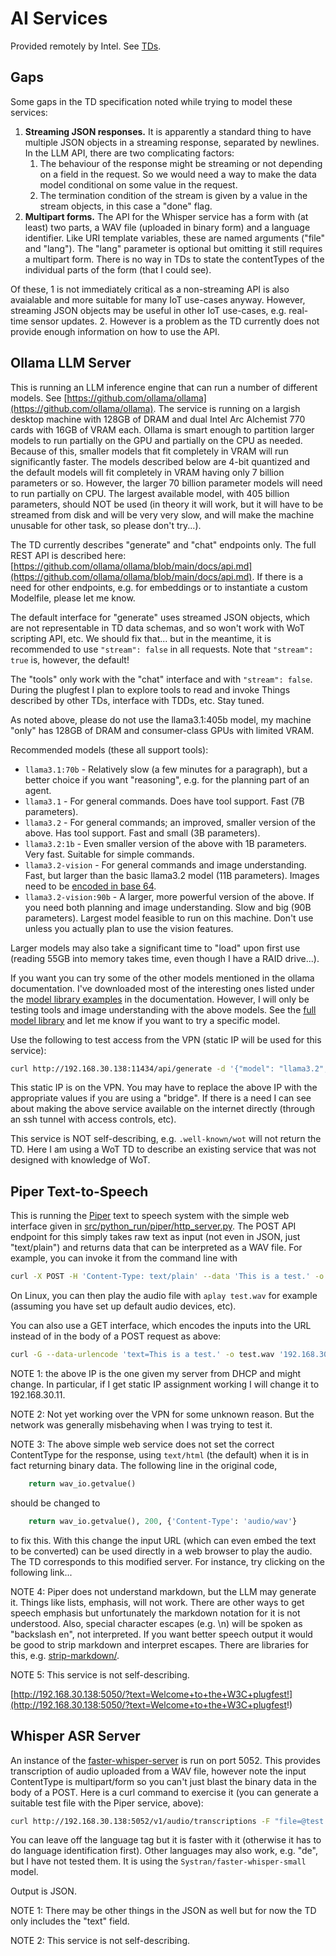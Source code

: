 # AI Services
Provided remotely by Intel.
See [TDs](../../TDs/Intel/README.md).

## Gaps
Some gaps in the TD specification noted while trying to model these services:
1. **Streaming JSON responses.** It is apparently a standard thing to have multiple JSON objects
   in a streaming response, separated by newlines.  In the LLM API, there are two complicating
   factors:
      1. The behaviour of the response might be streaming or not depending on a field in the
         request.  So we would need a way to make the data model conditional on some value in the
         request.
      2. The termination condition of the stream is given by a value in the stream objects,
         in this case a "done" flag.
2. **Multipart forms.**  The API for the Whisper service has a form with (at least) two parts,
   a WAV file (uploaded in binary form) and a language identifier.  Like URI template variables,
   these are named arguments ("file" and "lang").  The "lang" parameter is optional but omitting it
   still requires a multipart form.  There is no way in TDs to state the contentTypes of the
   individual parts of the form (that I could see).

Of these, 1 is not immediately critical as a non-streaming API is also avaialable and more 
suitable for many IoT use-cases anyway.  However, streaming JSON objects may be useful in other
IoT use-cases, e.g. real-time sensor updates.  2. However is a problem as the TD currently does
not provide enough information on how to use the API.

## Ollama LLM Server
This is running an LLM inference engine that can run a number of different
models.  See [https://github.com/ollama/ollama](https://github.com/ollama/ollama).  The service is 
running on a largish desktop machine with 128GB of DRAM and dual Intel Arc Alchemist 770 cards with
16GB of VRAM each.  Ollama is smart enough to partition larger models to run partially
on the GPU and partially on the CPU as needed.  Because of this, smaller models
that fit completely in VRAM will run significantly faster.  The models described
below are 4-bit quantized and the default models will fit completely in VRAM
having only 7 billion parameters or so.  However, the larger 70 billion parameter
models will need to run partially on CPU.  The largest available model, with 405 billion parameters,
should NOT be used (in theory it will work, but it will have to be streamed from disk
and will be very very slow, and will make the machine unusable for other task, so please don't try...).

The TD currently describes "generate" and "chat" endpoints only.  The full
REST API is described here: [https://github.com/ollama/ollama/blob/main/docs/api.md](https://github.com/ollama/ollama/blob/main/docs/api.md).
If there is a need for other endpoints, e.g. for embeddings or to instantiate
a custom Modelfile, please let me know.

The default interface for "generate" uses streamed JSON objects, which are not
representable in TD data schemas, and so won't work with WoT scripting API, etc.
We should fix that... but in the meantime, it is recommended to use `"stream": false` 
in all requests.  Note that `"stream": true` is, however, the default!

The "tools" only work with the "chat" interface and with `"stream": false`.
During the plugfest I plan to explore tools to read and invoke Things described by
other TDs, interface with TDDs, etc.  Stay tuned.

As noted above, please do not use the llama3.1:405b model,
my machine "only" has 128GB of DRAM and consumer-class GPUs with limited VRAM.

Recommended models (these all support tools):
   - `llama3.1:70b` - Relatively slow (a few minutes for a paragraph), but
     a better choice if you want "reasoning", e.g. for the planning part
     of an agent.
   - `llama3.1` - For general commands.  Does have tool support.  Fast (7B parameters).
   - `llama3.2` - For general commands; an improved, smaller version of the above.  Has tool
     support.  Fast and small (3B parameters).
   - `llama3.2:1b` - Even smaller version of the above with 1B parameters.  Very fast.
     Suitable for simple commands.
   - `llama3.2-vision` - For general commands and image understanding.  Fast, but larger
     than the basic llama3.2 model (11B parameters).  Images need to be
     [encoded in base 64](https://stackabuse.com/bytes/converting-images-and-image-urls-to-base64-in-node-js/).
   - `llama3.2-vision:90b` - A larger, more powerful version of the above.  If you need both
     planning and image understanding.  Slow and big (90B parameters).  Largest model feasible to run on this machine.
     Don't use unless you actually plan to use the vision features.

Larger models may also take a significant time to "load" upon first use (reading 55GB into memory takes time,
even though I have a RAID drive...).

If you want you can try some of the other models mentioned in the ollama documentation.
I've downloaded most of the interesting ones listed under the [model library examples](https://github.com/ollama/ollama/tree/main?tab=readme-ov-file#model-library) in the documentation.
However, I will only be testing tools and image understanding with the above models.
See the [full model library](https://ollama.com/library) and let me know if you want to try a specific model.

Use the following to test access from the VPN (static IP will be used for this service):
```sh
curl http://192.168.30.138:11434/api/generate -d '{"model": "llama3.2", "prompt": "Why is the sky blue?", "stream": false}'
```
This static IP is on the VPN.  You may have to replace the above IP with the appropriate values if you
are using a "bridge".   If there is a need I can see about making the above service available
on the internet directly (through an ssh tunnel with access controls, etc).

This service is NOT self-describing, e.g. `.well-known/wot` will not return the TD.
Here I am using a WoT TD to describe an existing service that was not designed with
knowledge of WoT.

## Piper Text-to-Speech
This is running the [Piper](https://github.com/rhasspy/piper) text to speech system with the simple web interface
given in [src/python_run/piper/http_server.py](https://github.com/rhasspy/piper/blob/master/src/python_run/piper/http_server.py).
The POST API endpoint for this simply takes raw text as input (not even in JSON, just "text/plain") and returns data that can be interpreted as a WAV
file.  For example, you can invoke it from the command line with
```sh
curl -X POST -H 'Content-Type: text/plain' --data 'This is a test.' -o test.wav '192.168.30.138:5050'
```
On Linux, you can then play the audio file with `aplay test.wav` for example (assuming you have set up default
audio devices, etc).

You can also use a GET interface, which encodes the inputs into the URL instead of in the body of a
POST request as above:
```sh
curl -G --data-urlencode 'text=This is a test.' -o test.wav '192.168.30.138:5050'
```

NOTE 1: the above IP is the one given my server from DHCP and might change.  In particular, if I get static IP
assignment working I will change it to 192.168.30.11.

NOTE 2: Not yet working over the VPN for some unknown reason.  But the network was generally misbehaving
when I was trying to test it.

NOTE 3: The above simple web service does not set the correct ContentType for the response, using
`text/html` (the default) when it is in fact returning binary data.  The following line in the original
code,
```python
    return wav_io.getvalue()
```
should be changed to 
```python
    return wav_io.getvalue(), 200, {'Content-Type': 'audio/wav'}
```
to fix this.  With this change the input URL (which can even embed the text to be converted) can be used
directly in a web browser to play the audio.  The TD corresponds to this modified server.  For instance,
try clicking on the following link...

NOTE 4: Piper does not understand markdown, but the LLM may generate it.  Things like lists, emphasis, will not work.
There are other ways to get speech emphasis but unfortunately the markdown notation for it is not understood. Also,
special character escapes (e.g. \n) will be spoken as "backslash en", not interpreted.  If you want better
speech output it would be good to strip markdown and interpret escapes.  There are libraries for this, e.g.
[strip-markdown/](https://pypi.org/project/strip-markdown/).

NOTE 5: This service is not self-describing.

[http://192.168.30.138:5050/?text=Welcome+to+the+W3C+plugfest!](http://192.168.30.138:5050/?text=Welcome+to+the+W3C+plugfest!)

## Whisper ASR Server
An instance of the [faster-whisper-server](https://github.com/fedirz/faster-whisper-server) is run on port 5052.
This provides transcription of audio uploaded from a WAV file, however note the input ContentType is 
multipart/form so you can't just blast the binary data in the body of a POST.  Here is a curl command to exercise it
(you can generate a suitable test file with the Piper service, above):
```sh
curl http://192.168.30.138:5052/v1/audio/transcriptions -F "file=@test.wav" -F "language=en" 
```
You can leave off the language tag but it is faster with it (otherwise it has to do language identification first).
Other languages may also work, e.g. "de", but I have not tested them.  It is using the `Systran/faster-whisper-small` model.

Output is JSON.  

NOTE 1: There may be other things in the JSON as well but for now the TD only includes the "text" field.

NOTE 2: This service is not self-describing.
